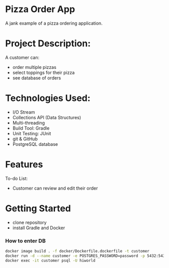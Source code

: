 # Pizza Order App
A jank example of a pizza ordering application.

# Project Description:
A customer can:
- order multiple pizzas
- select toppings for their pizza
- see database of orders

# Technologies Used:
- I/O Stream
- Collections API (Data Structures)
- Multi-threading
- Build Tool: Gradle
- Unit Testing: JUnit
- git & GitHub
- PostgreSQL database

# Features
To-do List:
- Customer can review and edit their order

# Getting Started
- clone repository
- install Gradle and Docker
### How to enter DB
```bash 
docker image build . -f docker/Dockerfile.dockerfile -t customer
docker run -d --name customer -e POSTGRES_PASSWORD=password -p 5432:5432 customer
docker exec -it customer psql -U hiworld
```
